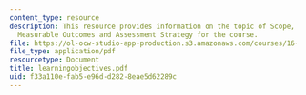 ```yaml
---
content_type: resource
description: This resource provides information on the topic of Scope, Learning Objectives,
  Measurable Outcomes and Assessment Strategy for the course.
file: https://ol-ocw-studio-app-production.s3.amazonaws.com/courses/16-01-unified-engineering-i-ii-iii-iv-fall-2005-spring-2006/f33a110efab5e96dd2828eae5d62289c_learningobjectives.pdf
file_type: application/pdf
resourcetype: Document
title: learningobjectives.pdf
uid: f33a110e-fab5-e96d-d282-8eae5d62289c
---
```

